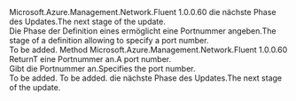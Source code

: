 <Type Name="IWithPort&lt;ReturnT&gt;" FullName="Microsoft.Azure.Management.Network.Fluent.HasPort.Update.IWithPort&lt;ReturnT&gt;">
  <TypeSignature Language="C#" Value="public interface IWithPort&lt;ReturnT&gt;" />
  <TypeSignature Language="ILAsm" Value=".class public interface auto ansi abstract IWithPort`1&lt;ReturnT&gt;" />
  <TypeSignature Language="DocId" Value="T:Microsoft.Azure.Management.Network.Fluent.HasPort.Update.IWithPort`1" />
  <TypeSignature Language="VB.NET" Value="Public Interface IWithPort(Of ReturnT)" />
  <TypeSignature Language="F#" Value="type IWithPort&lt;'ReturnT&gt; = interface" />
  <AssemblyInfo>
    <AssemblyName>Microsoft.Azure.Management.Network.Fluent</AssemblyName>
    <AssemblyVersion>1.0.0.60</AssemblyVersion>
  </AssemblyInfo>
  <TypeParameters>
    <TypeParameter Name="ReturnT" />
  </TypeParameters>
  <Interfaces />
  <Docs>
    <typeparam name="ReturnT"><span data-ttu-id="b263c-101">die nächste Phase des Updates.</span><span class="sxs-lookup"><span data-stu-id="b263c-101">The next stage of the update.</span></span></typeparam>
    <summary>
            <span data-ttu-id="b263c-102">Die Phase der Definition eines ermöglicht eine Portnummer angeben.</span><span class="sxs-lookup"><span data-stu-id="b263c-102">The stage of a definition allowing to specify a port number.</span></span>
            </summary>
    <remarks>To be added.</remarks>
  </Docs>
  <Members>
    <Member MemberName="WithPort">
      <MemberSignature Language="C#" Value="public ReturnT WithPort (int portNumber);" />
      <MemberSignature Language="ILAsm" Value=".method public hidebysig newslot virtual instance !ReturnT WithPort(int32 portNumber) cil managed" />
      <MemberSignature Language="DocId" Value="M:Microsoft.Azure.Management.Network.Fluent.HasPort.Update.IWithPort`1.WithPort(System.Int32)" />
      <MemberSignature Language="VB.NET" Value="Public Function WithPort (portNumber As Integer) As ReturnT" />
      <MemberSignature Language="F#" Value="abstract member WithPort : int -&gt; 'ReturnT" Usage="iWithPort.WithPort portNumber" />
      <MemberType>Method</MemberType>
      <AssemblyInfo>
        <AssemblyName>Microsoft.Azure.Management.Network.Fluent</AssemblyName>
        <AssemblyVersion>1.0.0.60</AssemblyVersion>
      </AssemblyInfo>
      <ReturnValue>
        <ReturnType>ReturnT</ReturnType>
      </ReturnValue>
      <Parameters>
        <Parameter Name="portNumber" Type="System.Int32" />
      </Parameters>
      <Docs>
        <param name="portNumber"><span data-ttu-id="b263c-103">eine Portnummer an.</span><span class="sxs-lookup"><span data-stu-id="b263c-103">A port number.</span></span></param>
        <summary>
            <span data-ttu-id="b263c-104">Gibt die Portnummer an.</span><span class="sxs-lookup"><span data-stu-id="b263c-104">Specifies the port number.</span></span>
            </summary>
        <returns>To be added.</returns>
        <remarks>To be added.</remarks>
        <return><span data-ttu-id="b263c-105">die nächste Phase des Updates.</span><span class="sxs-lookup"><span data-stu-id="b263c-105">The next stage of the update.</span></span></return>
      </Docs>
    </Member>
  </Members>
</Type>